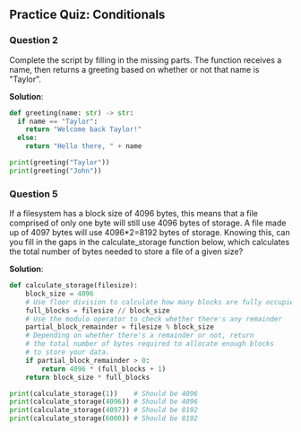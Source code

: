 ## Practice Quiz: Conditionals

### Question 2

Complete the script by filling in the missing parts. The function receives a name, then returns a greeting based on
whether or not that name is "Taylor".

**Solution**:

```python
def greeting(name: str) -> str:
  if name == "Taylor":
    return "Welcome back Taylor!"
  else:
    return "Hello there, " + name

print(greeting("Taylor"))
print(greeting("John"))
```

### Question 5

If a filesystem has a block size of 4096 bytes, this means that a file comprised of only one byte will still use 4096 
bytes of storage. A file made up of 4097 bytes will use 4096*2=8192 bytes of storage. Knowing this, can you fill in 
the gaps in the calculate_storage function below, which calculates the total number of bytes needed to store a file of 
a given size?

**Solution**:

```python
def calculate_storage(filesize):
    block_size = 4096
    # Use floor division to calculate how many blocks are fully occupied
    full_blocks = filesize // block_size
    # Use the modulo operator to check whether there's any remainder
    partial_block_remainder = filesize % block_size
    # Depending on whether there's a remainder or not, return
    # the total number of bytes required to allocate enough blocks
    # to store your data.
    if partial_block_remainder > 0:
        return 4096 * (full_blocks + 1)
    return block_size * full_blocks

print(calculate_storage(1))    # Should be 4096
print(calculate_storage(4096)) # Should be 4096
print(calculate_storage(4097)) # Should be 8192
print(calculate_storage(6000)) # Should be 8192
```
